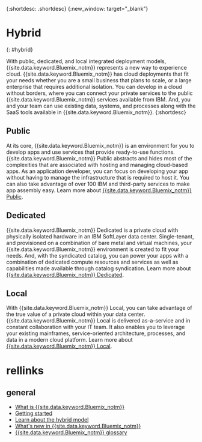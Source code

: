 {:shortdesc: .shortdesc}
{:new_window: target="_blank"}

# Hybrid
{: #hybrid}

With public, dedicated, and local integrated deployment models, {{site.data.keyword.Bluemix_notm}} represents a new way to experience cloud. {{site.data.keyword.Bluemix_notm}} has cloud deployments that fit your needs whether you are a small business that plans to scale, or a large enterprise that requires additional isolation. You can develop in a cloud without borders, where you can connect your private services to the public {{site.data.keyword.Bluemix_notm}} services available from IBM. And, you and your team can use existing data, systems, and processes along with the SaaS tools available in {{site.data.keyword.Bluemix_notm}}.
{:shortdesc}

## Public

At its core, {{site.data.keyword.Bluemix_notm}} is an environment for you to develop apps and use services that provide ready-to-use functions. {{site.data.keyword.Bluemix_notm}} Public abstracts and hides most of the complexities that are associated with hosting and managing cloud-based apps. As an application developer, you can focus on developing your app without having to manage the infrastructure that is required to host it. You can also take advantage of over 100 IBM and third-party services to make app assembly easy. Learn more about [{{site.data.keyword.Bluemix_notm}} Public](../public/index.html).

## Dedicated

{{site.data.keyword.Bluemix_notm}} Dedicated is a private cloud with physically isolated hardware in an IBM SoftLayer data center. Single-tenant, and provisioned on a combination of bare metal and virtual machines, your {{site.data.keyword.Bluemix_notm}} environment is created to fit your needs. And, with the syndicated catalog, you can power your apps with a combination of dedicated compute resources and services as well as capabilities made available through catalog syndication. Learn more about [{{site.data.keyword.Bluemix_notm}} Dedicated](../dedicated/index.html).

## Local

With {{site.data.keyword.Bluemix_notm}} Local, you can take advantage of the true value of a private cloud within your data center.  {{site.data.keyword.Bluemix_notm}} Local is delivered as-a-service and in constant collaboration with your IT team. It also enables you to leverage your existing mainframes, service-oriented architecture, processes, and data in a modern cloud platform. Learn more about [{{site.data.keyword.Bluemix_notm}} Local](../local/index.html).

# rellinks
## general
* [What is {{site.data.keyword.Bluemix_notm}}](http://www.ibm.com/cloud-computing/bluemix/what-is-bluemix/)
* [Getting started](http://www.ibm.com/cloud-computing/bluemix/getting-started/)
* [Learn about the hybrid model](http://www.ibm.com/cloud-computing/bluemix/hybrid/)
* [What's new in {{site.data.keyword.Bluemix_notm}}](../whatsnew/index.html)
* [{{site.data.keyword.Bluemix_notm}} glossary](../overview/glossary/index.html)
